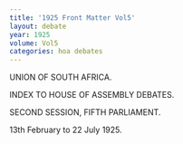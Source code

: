 ```yaml
---
title: '1925 Front Matter Vol5'
layout: debate
year: 1925
volume: Vol5
categories: hoa debates 
---
```

<akomaNtoso xmlns:xsi="http://www.w3.org/2001/XMLSchema-instance" xsi:schemaLocation="http://docs.oasis-open.org/legaldocml/ns/akn/3.0 akomantoso30.xsd" xmlns="http://docs.oasis-open.org/legaldocml/ns/akn/3.0">

<debate name="house_of_assembly_hansard_za">

<meta>

<identification source="hansard_za">

<FRBRWork>

<FRBRthis value=""/>

<FRBRuri value=""/>

<FRBRdate date="1925-02-13" name="markup"/>

<FRBRauthor href="#hansard_za" as="#author"/>

<FRBRcountry value="za"/>

</FRBRWork>

<FRBRExpression>

<FRBRthis value=""/>

<FRBRuri value=""/>

<FRBRdate date="1925-02-13" name="markup"/>

<FRBRauthor href="#hansard_za" as="#author"/>

<FRBRlanguage language="eng"/>

</FRBRExpression>

<FRBRManifestation>

<FRBRthis value=""/>

<FRBRuri value=""/>

<FRBRdate date="1925-02-13" name="markup"/>

<FRBRauthor href="#hansard_za" as="#author"/>

</FRBRManifestation>

</identification>

</meta>

<coverPage>

<p><span class="col_4361-4362" refersTo="page_0001"/>UNION OF SOUTH AFRICA.</p>

<p class="heading">INDEX TO HOUSE OF ASSEMBLY DEBATES.</p>

<p><session value="second">SECOND SESSION</session>, <legislature value="fifth">FIFTH PARLIAMENT.</legislature></p>

<p><date date="1925-02-13">13th February</date> to <date date="1925-07-22">22 July 1925.</date></p>

</coverPage>

<debateBody>

<debateSection name="#opening">

